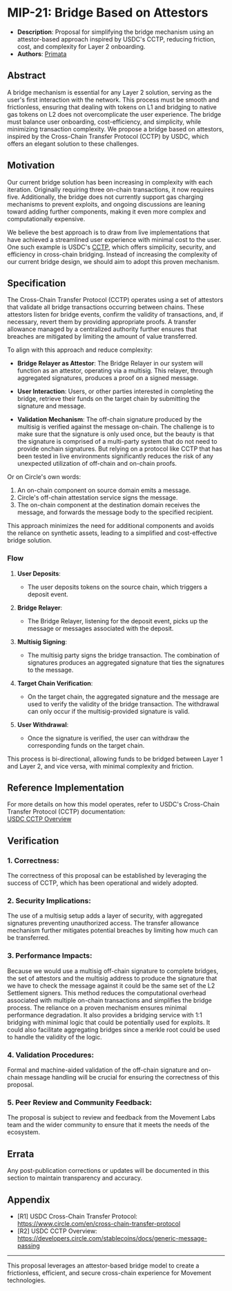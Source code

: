 # MIP-21: Bridge Based on Attestors
- **Description**: Proposal for simplifying the bridge mechanism using an attestor-based approach inspired by USDC's CCTP, reducing friction, cost, and complexity for Layer 2 onboarding.
- **Authors**: [Primata](mailto:primata@movementlabs.xyz)

## Abstract

A bridge mechanism is essential for any Layer 2 solution, serving as the user's first interaction with the network. This process must be smooth and frictionless, ensuring that dealing with tokens on L1 and bridging to native gas tokens on L2 does not overcomplicate the user experience. The bridge must balance user onboarding, cost-efficiency, and simplicity, while minimizing transaction complexity. We propose a bridge based on attestors, inspired by the Cross-Chain Transfer Protocol (CCTP) by USDC, which offers an elegant solution to these challenges.

## Motivation

Our current bridge solution has been increasing in complexity with each iteration. Originally requiring three on-chain transactions, it now requires five. Additionally, the bridge does not currently support gas charging mechanisms to prevent exploits, and ongoing discussions are leaning toward adding further components, making it even more complex and computationally expensive.

We believe the best approach is to draw from live implementations that have achieved a streamlined user experience with minimal cost to the user. One such example is USDC's [CCTP](https://www.circle.com/en/cross-chain-transfer-protocol), which offers simplicity, security, and efficiency in cross-chain bridging. Instead of increasing the complexity of our current bridge design, we should aim to adopt this proven mechanism.

## Specification

The Cross-Chain Transfer Protocol (CCTP) operates using a set of attestors that validate all bridge transactions occurring between chains. These attestors listen for bridge events, confirm the validity of transactions, and, if necessary, revert them by providing appropriate proofs. A transfer allowance managed by a centralized authority further ensures that breaches are mitigated by limiting the amount of value transferred.

To align with this approach and reduce complexity:

- **Bridge Relayer as Attestor**: The Bridge Relayer in our system will function as an attestor, operating via a multisig. This relayer, through aggregated signatures, produces a proof on a signed message.
  
- **User Interaction**: Users, or other parties interested in completing the bridge, retrieve their funds on the target chain by submitting the signature and message.

- **Validation Mechanism**: The off-chain signature produced by the multisig is verified against the message on-chain. The challenge is to make sure that the signature is only used once, but the beauty is that the signature is comprised of a multi-party system that do not need to provide onchain signatures. But relying on a protocol like CCTP that has been tested in live environments significantly reduces the risk of any unexpected utilization of off-chain and on-chain proofs.

Or on Circle's own words:

1. An on-chain component on source domain emits a message.
2. Circle's off-chain attestation service signs the message.
3. The on-chain component at the destination domain receives the message, and forwards the message body to the specified recipient.

This approach minimizes the need for additional components and avoids the reliance on synthetic assets, leading to a simplified and cost-effective bridge solution.

### Flow

1. **User Deposits**:  
   - The user deposits tokens on the source chain, which triggers a deposit event.
   
2. **Bridge Relayer**:  
   - The Bridge Relayer, listening for the deposit event, picks up the message or messages associated with the deposit.
   
3. **Multisig Signing**:  
   - The multisig party signs the bridge transaction. The combination of signatures produces an aggregated signature that ties the signatures to the message.

4. **Target Chain Verification**:  
   - On the target chain, the aggregated signature and the message are used to verify the validity of the bridge transaction. The withdrawal can only occur if the multisig-provided signature is valid.

5. **User Withdrawal**:  
   - Once the signature is verified, the user can withdraw the corresponding funds on the target chain.

This process is bi-directional, allowing funds to be bridged between Layer 1 and Layer 2, and vice versa, with minimal complexity and friction.

## Reference Implementation

For more details on how this model operates, refer to USDC's Cross-Chain Transfer Protocol (CCTP) documentation:  
[USDC CCTP Overview](https://developers.circle.com/stablecoins/docs/generic-message-passing)

## Verification

### 1. **Correctness**: 
The correctness of this proposal can be established by leveraging the success of CCTP, which has been operational and widely adopted.

### 2. **Security Implications**:
The use of a multisig setup adds a layer of security, with aggregated signatures preventing unauthorized access. The transfer allowance mechanism further mitigates potential breaches by limiting how much can be transferred.

### 3. **Performance Impacts**:
Because we would use a multisig off-chain signature to complete bridges, the set of attestors and the multisig address to produce the signature that we have to check the message against it could be the same set of the L2 Settlement signers.
This method reduces the computational overhead associated with multiple on-chain transactions and simplifies the bridge process. The reliance on a proven mechanism ensures minimal performance degradation. It also provides a bridging service with 1:1 bridging with minimal logic that could be potentially used for exploits.
It could also facilitate aggregating bridges since a merkle root could be used to handle the validity of the logic.

### 4. **Validation Procedures**:
Formal and machine-aided validation of the off-chain signature and on-chain message handling will be crucial for ensuring the correctness of this proposal.

### 5. **Peer Review and Community Feedback**:
The proposal is subject to review and feedback from the Movement Labs team and the wider community to ensure that it meets the needs of the ecosystem.

## Errata

Any post-publication corrections or updates will be documented in this section to maintain transparency and accuracy.

## Appendix

- [R1] USDC Cross-Chain Transfer Protocol: https://www.circle.com/en/cross-chain-transfer-protocol
- [R2] USDC CCTP Overview: https://developers.circle.com/stablecoins/docs/generic-message-passing

---

This proposal leverages an attestor-based bridge model to create a frictionless, efficient, and secure cross-chain experience for Movement technologies.
